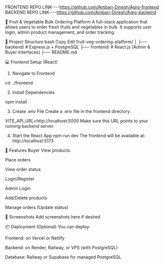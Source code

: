 FRONTEND REPO LINK----https://github.com/Ambari-Dinesh/Agro-frontend
BACKEND REPO LINK----https://github.com/Ambari-Dinesh/Agro-backend


🥦 Fruit & Vegetable Bulk Ordering Platform
A full-stack application that allows users to order fresh fruits and vegetables in bulk. It supports user login, admin product management, and order tracking.

📁 Project Structure
bash
Copy
Edit
fruit-veg-ordering-platform/
│
├── backend/              # Express.js + PostgreSQL
├── frontend/             # React.js (Admin & Buyer Interfaces)
├── README.md


💻 Frontend Setup (React)
1. Navigate to Frontend

cd ../frontend


2. Install Dependencies

npm install



3. Create .env File
Create a .env file in the frontend directory:


VITE_API_URL=http://localhost:5000
Make sure this URL points to your running backend server.

4. Start the React App
npm run dev
The frontend will be available at: http://localhost:5173





👤 Features
Buyer
View products

Place orders

View order status

Login/Register

Admin
Login

Add/Delete products

Manage orders (Update status)

📸 Screenshots
Add screenshots here if desired

📦 Deployment (Optional)
You can deploy:

Frontend: on Vercel or Netlify

Backend: on Render, Railway, or VPS (with PostgreSQL)

Database: Railway or Supabase for managed PostgreSQL